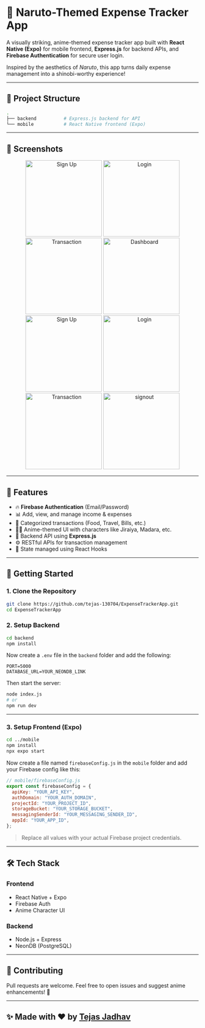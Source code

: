 # 💸 Naruto-Themed Expense Tracker App

A visually striking, anime-themed expense tracker app built with **React Native (Expo)** for mobile frontend, **Express.js** for backend APIs, and **Firebase Authentication** for secure user login.

Inspired by the aesthetics of *Naruto*, this app turns daily expense management into a shinobi-worthy experience!

---

## 📂 Project Structure

```bash
.
├── backend          # Express.js backend for API
└── mobile           # React Native frontend (Expo)
````

---

## 📱 Screenshots

<div align="center">
  <img src="./assets/screenshots/signup.jpg" alt="Sign Up" width="200"/>
  <img src="./assets/screenshots/login.jpg" alt="Login" width="200"/>
  <img src="./assets/screenshots/new_transaction.jpg" alt="Transaction" width="200"/>
  <img src="./assets/screenshots/dashboard.jpg" alt="Dashboard" width="200"/>
</div>



<div align="center">
  <img src="./assets/screenshots/delete.jpg" alt="Sign Up" width="200"/>
  <img src="./assets/screenshots/loader.jpg" alt="Login" width="200"/>
  <img src="./assets/screenshots/new_transaction2.jpg" alt="Transaction" width="200"/>
  <img src="./assets/screenshots/signout.jpg" alt="signout" width="200"/>
</div>


---

## 🔧 Features

* 🔥 **Firebase Authentication** (Email/Password)
* 📊 Add, view, and manage income & expenses
* 🧾 Categorized transactions (Food, Travel, Bills, etc.)
* 👨‍🎤 Anime-themed UI with characters like Jiraiya, Madara, etc.
* 📡 Backend API using **Express.js**
* ⚙️ RESTful APIs for transaction management
* 🎯 State managed using React Hooks

---

## 🚀 Getting Started

### 1. Clone the Repository

```bash
git clone https://github.com/tejas-130704/ExpenseTrackerApp.git
cd ExpenseTrackerApp
```

### 2. Setup Backend

```bash
cd backend
npm install
```

Now create a `.env` file in the `backend` folder and add the following:

```env
PORT=5000
DATABASE_URL=YOUR_NEONDB_LINK
```

Then start the server:

```bash
node index.js
# or
npm run dev
```

---

### 3. Setup Frontend (Expo)

```bash
cd ../mobile
npm install
npx expo start
```

Now create a file named `firebaseConfig.js` in the `mobile` folder and add your Firebase config like this:

```js
// mobile/firebaseConfig.js
export const firebaseConfig = {
  apiKey: "YOUR_API_KEY",
  authDomain: "YOUR_AUTH_DOMAIN",
  projectId: "YOUR_PROJECT_ID",
  storageBucket: "YOUR_STORAGE_BUCKET",
  messagingSenderId: "YOUR_MESSAGING_SENDER_ID",
  appId: "YOUR_APP_ID",
};
```

> Replace all values with your actual Firebase project credentials.

---

## 🛠️ Tech Stack

### Frontend

* React Native + Expo
* Firebase Auth
* Anime Character UI

### Backend

* Node.js + Express
* NeonDB (PostgreSQL)

---

## 🤝 Contributing

Pull requests are welcome. Feel free to open issues and suggest anime enhancements! 🍜

---

## ✨ Made with ❤️ by [Tejas Jadhav](https://tejas-130704.github.io/my-portfolio/)

